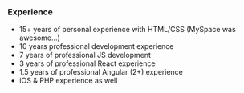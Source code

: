 ### Experience
- 15+ years of personal experience with HTML/CSS (MySpace was awesome...)
- 10 years professional development experience
- 7 years of professional JS development
- 3 years of professional React experience
- 1.5 years of professional Angular (2+) experience
- iOS & PHP experience as well
